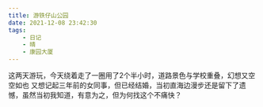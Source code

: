 ```yaml
---
title: 游铁仔山公园
date: 2021-12-08 23:42:30
tags:
    - 日记
    - 晴
    - 康园大厦
---
```

这两天游玩，今天绕着走了一圈用了2个半小时，道路景色与学校重叠，幻想又空空如也
又想记起三年前的女同事，但已经结婚，当初直海边漫步还是留下了遗憾，虽然当初我知道，有意为之，但为何找这个不痛快？